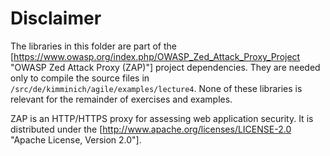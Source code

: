 # Disclaimer

The libraries in this folder are part of the [https://www.owasp.org/index.php/OWASP_Zed_Attack_Proxy_Project "OWASP Zed Attack Proxy (ZAP)"] project dependencies. They are needed only to compile the source files in ```/src/de/kimminich/agile/examples/lecture4```.
None of these libraries is relevant for the remainder of exercises and examples.

ZAP is an HTTP/HTTPS proxy for assessing web application security. It is distributed under the [http://www.apache.org/licenses/LICENSE-2.0 "Apache License, Version 2.0"].
